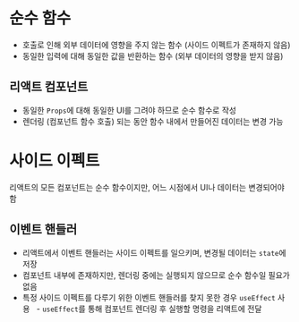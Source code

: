 # 순수 함수

- 호출로 인해 외부 데이터에 영향을 주지 않는 함수 (사이드 이펙트가 존재하지 않음)
- 동일한 입력에 대해 동일한 값을 반환하는 함수 (외부 데이터의 영향을 받지 않음)

## 리액트 컴포넌트

- 동일한 `Props`에 대해 동일한 UI를 그려야 하므로 순수 함수로 작성
- 렌더링 (컴포넌트 함수 호출) 되는 동안 함수 내에서 만들어진 데이터는 변경 가능

# 사이드 이펙트

리액트의 모든 컴포넌트는 순수 함수이지만, 어느 시점에서 UI나 데이터는 변경되어야 함

## 이벤트 핸들러

- 리액트에서 이벤트 핸들러는 사이드 이펙트를 일으키며, 변경될 데이터는 `state`에 저장
- 컴포넌트 내부에 존재하지만, 렌더링 중에는 실행되지 않으므로 순수 함수일 필요가 없음
- 특정 사이드 이펙트를 다루기 위한 이벤트 핸들러를 찾지 못한 경우 `useEffect` 사용
  - `useEffect`를 통해 컴포넌트 렌더링 후 실행할 명령을 리액트에 전달